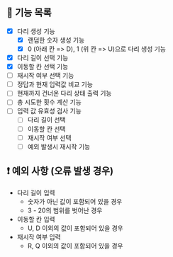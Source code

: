 ## 🔧 기능 목록

- [x] 다리 생성 기능
  - [x] 랜덤한 숫자 생성 기능
  - [x] 0 (아래 칸 => D), 1 (위 칸 => U)으로 다리 생성 기능
- [x] 다리 길이 선택 기능
- [x] 이동할 칸 선택 기능
- [ ] 재시작 여부 선택 기능
- [ ] 정답과 현재 입력값 비교 기능
- [ ] 현재까지 건너온 다리 상태 출력 기능
- [ ] 총 시도한 횟수 계산 기능
- [ ] 입력 값 유효성 검사 기능
  - [ ] 다리 길이 선택
  - [ ] 이동할 칸 선택
  - [ ] 재시작 여부 선택
  - [ ] 예외 발생시 재시작 기능

## ❗ 예외 사항 (오류 발생 경우)

- 다리 길이 입력
  - 숫자가 아닌 값이 포함되어 있을 경우
  - 3 - 20의 범위를 벗어난 경우
- 이동할 칸 입력
  - U, D 이외의 값이 포함되어 있을 경우
- 재시작 여부 입력
  - R, Q 이외의 값이 포함되어 있을 경우
